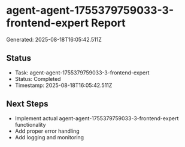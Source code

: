 # agent-agent-1755379759033-3-frontend-expert Report

Generated: 2025-08-18T16:05:42.511Z

## Status
- Task: agent-agent-1755379759033-3-frontend-expert
- Status: Completed
- Timestamp: 2025-08-18T16:05:42.511Z

## Next Steps
- Implement actual agent-agent-1755379759033-3-frontend-expert functionality
- Add proper error handling
- Add logging and monitoring
